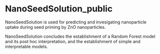 # NanoSeedSolution_public
NanoSeedSolution is used for predicting and invesigating nanoparticle uptake during seed priming by ZnO nanoparticles.

NanoSeedSolution concludes the establishment of a Random Forest model and its post hoc interpretation, and the establishment of simple and interpretable models.
